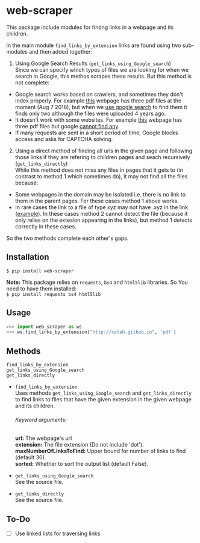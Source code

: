 # web-scraper
This package include modules for findng links in a webpage and its children.

In the main module `find_links_by_extension` links are found using two sub-modules and then added together:

1. Using Google Search Results (`get_links_using_Google_search`)  
Since we can specify which types of files we are looking for when we search in Google, this methos scrapes these results.
But this method is not complete:  
* Google search works based on crawlers, and sometimes they don't index properly. For example [this][1] webpage has three pdf files at the moment (Aug 7 2018), but when we [use google search][2] to find them it finds only two  although the files were uploaded 4 years ago.  
* It doesn't work with some websites. For example [this][3] webpage  has three pdf files but google [cannot find any][4]. 
* If many requests are sent in a short period of time, Google blocks access and asks for CAPTCHA solving.

2. Using a direct method of finding all urls in the given page and following those links if they are refering to children pages and seach recursively (`get_links_directly`)  
While this method does not miss any files in pages that it gets to (in contrast to method 1 which sometimes do), it may not find all the files because:  
* Some webpages in the domain may be isolated i.e. there is no link to them in the parent pages. For these cases method 1 above works.  
* In rare cases the link to a file of type xyz may not have .xyz in the link ([example][5]). In these cases method 2 cannot detect the file (because it only relies on the extesion appearing in the links), but method 1 detects correctly in these cases.

So the two methods complete each other's gaps.

## Installation 
`$ pip install web-scraper`  

**Note:** This package relies on `requests`, `bs4` and `html5lib` libraries. So You need to have them installed:  
`$ pip install requests bs4 html5lib`

## Usage  
```python
>>> import web_scraper as ws
>>> ws.find_links_by_extension("http://colah.github.io", 'pdf')
```

## Methods
`find_links_by_extension`  
`get_links_using_Google_search`  
`get_links_directly`  

* `find_links_by_extension`  
Uses methods `get_links_using_Google_search` and `get_links_directly` to find links to files that have the given extension in the given webpage and its children.  

  ###### Keyword arguments:
  **url:** The webpage's url  
  **extension:** The file extension (Do not include 'dot').  
  **maxNumberOfLinksToFind:** Upper bound for number of links to find (default 30).  
  **sorted:** Whether to sort the output list (default False).  

* `get_links_using_Google_search`  
See the source file.  

* `get_links_directly`  
See the source file.

[1]: http://www.midi.gouv.qc.ca/publications/en/planification/
[2]: https://www.google.com/search?q=site%3Ahttp%3A%2F%2Fwww.midi.gouv.qc.ca%2Fpublications%2Fen%2Fplanification%2F+filetype%3Apdf
[3]: http://www.sfu.ca/~vvaezian/Summary/
[4]: https://www.google.com/search?q=site%3Ahttp%3A%2F%2Fwww.sfu.ca%2F~vvaezian%2FSummary%2F+filetype%3Apdf
[5]: http://www.sfu.ca/~robson/Random

## To-Do
- [ ] Use linked lists for traversing links
